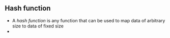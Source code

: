 Hash function
-------
* A _hash function_ is any function that can be used to map data of arbitrary size to data of fixed size
*
